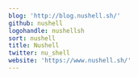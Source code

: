 ```yaml
---
blog: 'http://blog.nushell.sh/'
github: nushell
logohandle: nushellsh
sort: nushell
title: Nushell
twitter: nu_shell
website: 'https://www.nushell.sh/'
---
```

